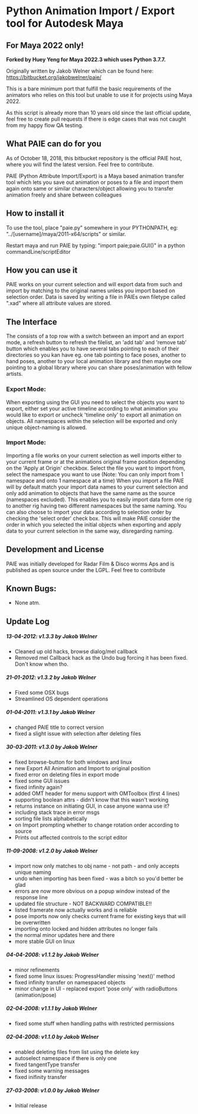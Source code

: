 # Python Animation Import / Export tool for Autodesk Maya

## For Maya 2022 only!

**Forked by Huey Yeng for Maya 2022.3 which uses Python 3.7.7.**

Originally written by Jakob Welner which can be found here: https://bitbucket.org/jakobwelner/paie/

This is a bare minimum port that fulfill the basic requirements of the animators who relies on this tool but unable to use it for projects using Maya 2022.

As this script is already more than 10 years old since the last official update, feel free to create pull requests if there is edge cases that was not caught from my happy flow QA testing. 

## What PAIE can do for you
As of October 18, 2018, this bitbucket repository is the official PAIE host, where you will find the latest version. Feel free to contribute.

PAIE (Python Attribute Import/Export) is a Maya based animation transfer tool which lets you save out animation or poses to a file and import them again onto same or similar characters/object allowing you to transfer animation freely and share between colleagues

## How to install it
To use the tool, place "paie.py" somewhere in your PYTHONPATH, eg: "../[username]/maya/2011-x64/scripts" or similar.

Restart maya and run PAIE by typing:
    "import paie;paie.GUI()"
in a python commandLine/scriptEditor

## How you can use it
PAIE works on your current selection and will export data from such and import by matching to the original names unless you import based on selection order.
Data is saved by writing a file in PAIEs own filetype called ".xad" where all attribute values are stored.

## The Interface
The consists of a top row with a switch between an import and an export mode, a refresh button to refresh the filelist, an 'add tab' and 'remove tab' button which enables you to have several tabs pointing to each of their directories so you kan have eg. one tab pointing to face poses, another to hand poses, another to your local animation library and then maybe one pointing to a global library where you can share poses/animation with fellow artists.

### Export Mode:

When exporting using the GUI you need to select the objects you want to export, either set your active timeline according to what animation you would like to export or uncheck 'timeline only' to export all animation on objects.
All namespaces within the selection will be exported and only unique object-naming is allowed.

### Import Mode:

Importing a file works on your current selection as well imports either to your current frame or at the animations original frame position depending on the 'Apply at Origin' checkbox.
Select the file you want to import from, select the namespace you want to use (Note: You can only import from 1 namespace and onto 1 namespace at a time)
When you import a file PAIE will by default match your import data names to your current selection and only add animation to objects that have the same name as the source (namespaces excluded). This enables you to easily import data form one rig to another rig having two different namespaces but the same naming. You can also choose to import your data according to selection order by checking the 'select order' check box. This will make PAIE consider the order in which you selected the initial objects when exporting and apply data to your current selection in the same way, disregarding naming.

## Development and License
PAIE was initially developed for Radar Film & Disco worms Aps and is published as open source under the LGPL.
Feel free to contribute



## Known Bugs:
- None atm.


## Update Log
#####  13-04-2012: v1.3.3 by Jakob Welner
- Cleaned up old hacks, browse dialog/mel callback
- Removed mel Callback hack as the Undo bug forcing it has been fixed. Don't know when tho.

#####  21-01-2012: v1.3.2 by Jakob Welner
- Fixed some OSX bugs
- Streamlined OS dependent operations

#####  01-04-2011: v1.3.1 by Jakob Welner
- changed PAIE title to correct version
- fixed a slight issue with selection after deleting files

#####  30-03-2011: v1.3.0 by Jakob Welner
- fixed browse-button for both windows and linux
- new Export All Animation and Import to original position
- fixed error on deleting files in export mode
- fixed some GUI issues
- fixed infinity again?
- added OMT header for menu support with OMToolbox (first 4 lines)
- supporting boolean attrs - didn't know that this wasn't working
- returns instance on initiating GUI, in case anyone wanna use it?
- including stack trace in error msgs
- sorting file lists alphabetically
- on Import prompting whether to change rotation order according to source
- Prints out affected controls to the script editor

#####  11-09-2008: v1.2.0 by Jakob Welner
- import now only matches to obj name - not path - and only accepts unique naming
- undo when importing has been fixed - was a bitch so you'd better be glad
- errors are now more obvious on a popup window instead of the response line
- updated file structure - NOT BACKWARD COMPATIBLE!!
- listed framerate now actually works and is reliable
- pose imports now only checks current frame for existing keys that will be overwritten
- importing onto locked and hidden attributes no longer fails
- the normal minor updates here and there
- more stable GUI on linux

#####  04-04-2008: v1.1.2 by Jakob Welner
- minor refinements
- fixed some linux issues: ProgressHandler missing 'next()' method
- fixed infinity transfer on namespaced objects
- minor change in UI - replaced export 'pose only' with radioButtons (animation/pose)

#####  02-04-2008: v1.1.1 by Jakob Welner
- fixed some stuff when handling paths with restricted permissions

#####  02-04-2008: v1.1.0 by Jakob Welner
- enabled deleting files from list using the delete key
- autoselect namespace if there is only one
- fixed tangentType transfer
- fixed some warning messages
- fixed inifinity transfer

#####  27-03-2008: v1.0.0 by Jakob Welner
- Initial release
